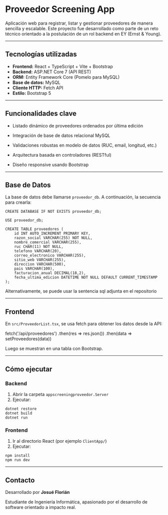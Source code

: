 # Proveedor Screening App

Aplicación web para registrar, listar y gestionar proveedores de manera sencilla y escalable. Este proyecto fue desarrollado como parte de un reto técnico orientado a la postulación de un rol backend en EY (Ernst & Young).

---

## Tecnologías utilizadas

- **Frontend:** React + TypeScript + Vite + Bootstrap  
- **Backend:** ASP.NET Core 7 (API REST)  
- **ORM:** Entity Framework Core (Pomelo para MySQL)  
- **Base de datos:** MySQL  
- **Cliente HTTP:** Fetch API  
- **Estilo:** Bootstrap 5

---
## Funcionalidades clave

- Listado dinámico de proveedores ordenados por última edición

- Integración de base de datos relacional MySQL

- Validaciones robustas en modelo de datos (RUC, email, longitud, etc.)

- Arquitectura basada en controladores (RESTful)

- Diseño responsive usando Bootstrap
---

## Base de Datos

La base de datos debe llamarse `proveedor_db`. A continuación, la secuencia para crearla:
```
CREATE DATABASE IF NOT EXISTS proveedor_db;

USE proveedor_db;

CREATE TABLE proveedores (
    id INT AUTO_INCREMENT PRIMARY KEY,
    razon_social VARCHAR(255) NOT NULL,
    nombre_comercial VARCHAR(255),
    ruc CHAR(11) NOT NULL,
    telefono VARCHAR(20),
    correo_electronico VARCHAR(255),
    sitio_web VARCHAR(255),
    direccion VARCHAR(500),
    pais VARCHAR(100),
    facturacion_anual DECIMAL(18,2),
    fecha_ultima_edicion DATETIME NOT NULL DEFAULT CURRENT_TIMESTAMP
);
```
Alternativamente, se puede usar la sentencia sql adjunta en el repositorio

---

## Frontend

En `src/ProveedorList.tsx`, se usa fetch para obtener los datos desde la API:

fetch('/api/proveedores')
    .then(res => res.json())
    .then(data => setProveedores(data))

Luego se muestran en una tabla con Bootstrap.

---

## Cómo ejecutar

### Backend

1. Abrir la carpeta `appscreeningproveedor.Server`
2. Ejecutar:
```
dotnet restore  
dotnet build  
dotnet run
```
### Frontend

1. Ir al directorio React (por ejemplo `ClientApp/`)
2. Ejecutar:
```
npm install  
npm run dev
```
---

## Contacto
Desarrollado por **Josué Florián**
  
Estudiante de Ingeniería Informática, apasionado por el desarrollo de software orientado a impacto real.
